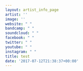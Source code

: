 ```yaml
---
layout: artist_info_page
artist: ''
image: ''
website: " "
bandcamp: " "
soundcloud: " "
facebook: " "
twitter: " "
youtube: " "
instagram: " "
title: test
date: '2017-07-12T21:38:37+00:00'
---
```

